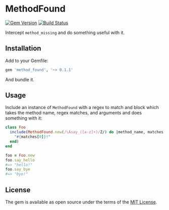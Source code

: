 # MethodFound

[![Gem Version](https://badge.fury.io/rb/method_found.svg)][gem]
[![Build Status](https://travis-ci.org/shioyama/method_found.svg?branch=master)][travis]

[gem]: https://rubygems.org/gems/method_found
[travis]: https://travis-ci.org/shioyama/method_found

Intercept `method_missing` and do something useful with it.

## Installation

Add to your Gemfile:

```ruby
gem 'method_found', '~> 0.1.1'
```

And bundle it.

## Usage

Include an instance of `MethodFound` with a regex to match and block which
takes the method name, regex matches, and arguments and does something with it:

```ruby
class Foo
  include(MethodFound.new(/\Asay_([a-z]+)/Z/) do |method_name, matches, *arguments|
    "#{matches[0]}!"
  end)
end

foo = Foo.new
foo.say_hello
#=> "hello!"
foo.say_bye
#=> "bye!"
```

## License

The gem is available as open source under the terms of the [MIT License](http://opensource.org/licenses/MIT).

